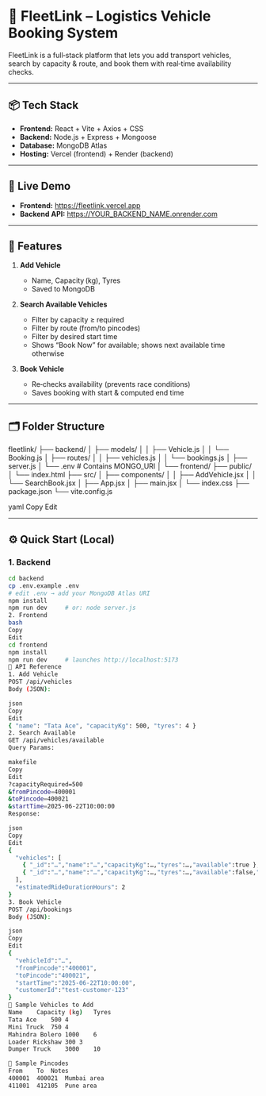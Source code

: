 # 🚛 FleetLink – Logistics Vehicle Booking System

FleetLink is a full‑stack platform that lets you add transport vehicles,  
search by capacity & route, and book them with real‑time availability checks.

---

## 📦 Tech Stack

- **Frontend:** React + Vite + Axios + CSS  
- **Backend:** Node.js + Express + Mongoose  
- **Database:** MongoDB Atlas  
- **Hosting:** Vercel (frontend) + Render (backend)

---

## 🚀 Live Demo

- **Frontend:** https://fleetlink.vercel.app  
- **Backend API:** https://YOUR_BACKEND_NAME.onrender.com

---

## 🔑 Features

1. **Add Vehicle**
   - Name, Capacity (kg), Tyres  
   - Saved to MongoDB

2. **Search Available Vehicles**  
   - Filter by capacity ≥ required  
   - Filter by route (from/to pincodes)  
   - Filter by desired start time  
   - Shows “Book Now” for available; shows next available time otherwise

3. **Book Vehicle**  
   - Re‑checks availability (prevents race conditions)  
   - Saves booking with start & computed end time

---

## 🗂 Folder Structure

fleetlink/
├── backend/
│   ├── models/
│   │   ├── Vehicle.js
│   │   └── Booking.js
│   ├── routes/
│   │   ├── vehicles.js
│   │   └── bookings.js
│   ├── server.js
│   └── .env                # Contains MONGO_URI
│
└── frontend/
    ├── public/
    │   └── index.html
    ├── src/
    │   ├── components/
    │   │   ├── AddVehicle.jsx
    │   │   └── SearchBook.jsx
    │   ├── App.jsx
    │   ├── main.jsx
    │   └── index.css
    ├── package.json
    └── vite.config.js

yaml
Copy
Edit

---

## ⚙️ Quick Start (Local)

### 1. Backend

```bash
cd backend
cp .env.example .env
# edit .env → add your MongoDB Atlas URI
npm install
npm run dev     # or: node server.js
2. Frontend
bash
Copy
Edit
cd frontend
npm install
npm run dev     # launches http://localhost:5173
🔗 API Reference
1. Add Vehicle
POST /api/vehicles
Body (JSON):

json
Copy
Edit
{ "name": "Tata Ace", "capacityKg": 500, "tyres": 4 }
2. Search Available
GET /api/vehicles/available
Query Params:

makefile
Copy
Edit
?capacityRequired=500
&fromPincode=400001
&toPincode=400021
&startTime=2025-06-22T10:00:00
Response:

json
Copy
Edit
{
  "vehicles": [
    { "_id":"…","name":"…","capacityKg":…,"tyres":…,"available":true },
    { "_id":"…","name":"…","capacityKg":…,"tyres":…,"available":false,"nextAvailableTime":"…"}
  ],
  "estimatedRideDurationHours": 2
}
3. Book Vehicle
POST /api/bookings
Body (JSON):

json
Copy
Edit
{
  "vehicleId":"…",
  "fromPincode":"400001",
  "toPincode":"400021",
  "startTime":"2025-06-22T10:00:00",
  "customerId":"test-customer-123"
}
📄 Sample Vehicles to Add
Name	Capacity (kg)	Tyres
Tata Ace	500	4
Mini Truck	750	4
Mahindra Bolero	1000	6
Loader Rickshaw	300	3
Dumper Truck	3000	10

📍 Sample Pincodes
From	To	Notes
400001	400021	Mumbai area
411001	412105	Pune area

